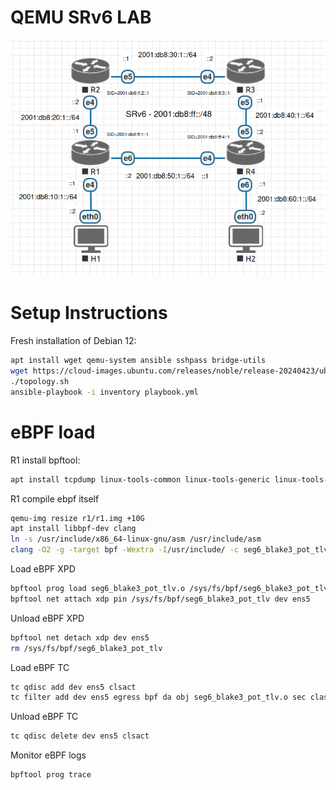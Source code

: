 # QEMU SRv6 LAB

<div align="center"><img src="./qemu-virtual-srv6.png" /></div>

# Setup Instructions

Fresh installation of Debian 12:

```bash
apt install wget qemu-system ansible sshpass bridge-utils
wget https://cloud-images.ubuntu.com/releases/noble/release-20240423/ubuntu-24.04-server-cloudimg-amd64.img -O base.img
./topology.sh
ansible-playbook -i inventory playbook.yml
```

# eBPF load

R1 install bpftool:

```bash
apt install tcpdump linux-tools-common linux-tools-generic linux-tools-6.8.0-31-generic
```

R1 compile ebpf itself
```bash
qemu-img resize r1/r1.img +10G
apt install libbpf-dev clang
ln -s /usr/include/x86_64-linux-gnu/asm /usr/include/asm
clang -O2 -g -target bpf -Wextra -I/usr/include/ -c seg6_blake3_pot_tlv.c -o seg6_blake3_pot_tlv.o
```

Load eBPF XPD
```bash
bpftool prog load seg6_blake3_pot_tlv.o /sys/fs/bpf/seg6_blake3_pot_tlv type xdp
bpftool net attach xdp pin /sys/fs/bpf/seg6_blake3_pot_tlv dev ens5
```

Unload eBPF XPD
```bash
bpftool net detach xdp dev ens5
rm /sys/fs/bpf/seg6_blake3_pot_tlv
```

Load eBPF TC
```bash
tc qdisc add dev ens5 clsact
tc filter add dev ens5 egress bpf da obj seg6_blake3_pot_tlv.o sec classifier/egress
```

Unload eBPF TC
```bash
tc qdisc delete dev ens5 clsact
```

Monitor eBPF logs
```bash
bpftool prog trace
```
